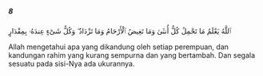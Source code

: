 ##### 8

<span class="ayah">ٱللَّهُ يَعْلَمُ مَا تَحْمِلُ كُلُّ أُنثَىٰ وَمَا تَغِيضُ ٱلْأَرْحَامُ وَمَا تَزْدَادُ ۖ وَكُلُّ شَىْءٍ عِندَهُۥ بِمِقْدَارٍ</span>

<span class="ayah_translation">Allah mengetahui apa yang dikandung oleh setiap perempuan, dan kandungan rahim yang kurang sempurna dan yang bertambah. Dan segala sesuatu pada sisi-Nya ada ukurannya.</span>
